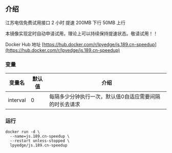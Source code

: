 ## 介绍

江苏电信免费试用接口
2 小时 提速 200MB 下行 50MB 上行

本镜像实现定时自动申请试用，理论上可以持续保持提速状态。敬请试用！！


Docker Hub 地址
[https://hub.docker.com/r/lpyedge/js.189.cn-speedup](https://hub.docker.com/r/lpyedge/js.189.cn-speedup)


### 变量

| 变量名 | 默认值 | 介绍                             |
| ------ | ------ | -------------------------------- |
| interval  | 0     | 每隔多少分钟执行一次，默认值0自适应需要间隔的时长去请求 |

### 运行

```
docker run -d \
  --name=js.189.cn-speedup \
  --restart unless-stopped \
  lpyedge/js.189.cn-speedup
```
